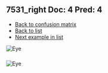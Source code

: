 ## 7531_right Doc: 4 Pred: 4
- [Back to confusion matrix](https://github.com/juliandewit/kaggle_retinopathy/blob/master/matrix.md)
- [Back to list](https://github.com/juliandewit/kaggle_retinopathy/blob/master/lists/44/list.md)
- [Next example in list](https://github.com/juliandewit/kaggle_retinopathy/blob/master/lists/44/78/7821_right.md)

![Eye](https://retinopaty.blob.core.windows.net/size1024/7531_right_4.jpeg)

### 

![Eye]()
